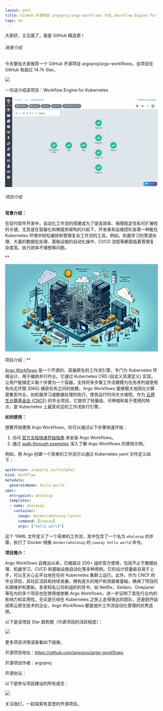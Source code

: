 ```yaml
---
layout: post
title: GitHub 开源项目 argoproj/argo-workflows 介绍，Workflow Engine for Kubernetes
tags: Go
---
```


大家好，又见面了，我是 GitHub 精选君！

###### 背景介绍

今天要给大家推荐一个 GitHub 开源项目 argoproj/argo-workflows，该项目在 GitHub 有超过 14.7k Star。

![](https://stats.deeptrain.net/repo/argoproj/argo-workflows/?theme=light)

一句话介绍该项目：Workflow Engine for Kubernetes




![Screenshot](https://raw.githubusercontent.com/argoproj/argo-workflows/master/docs/assets/screenshot.png)


###### 项目介绍

**背景介绍：**

在现代软件开发中，自动化工作流的搭建成为了提高效率、保障稳定性和可扩展性的关键。尤其是在容器化和微服务架构的兴起下，开发者和运维团队急需一种能在 Kubernetes 环境中轻松编排和管理复杂工作流的工具。例如，机器学习的管道处理、大量的数据批处理、基础设施的自动化操作、CI/CD 流程等都面临着管理复杂度高、执行效率不理想等问题。

**

![](https://raw.githubusercontent.com/ZhuPeng/pic/master/mac/compress_tmp-b0a7d3183c9ea91fe2a30dcc328c3169.png)

项目介绍：**

[Argo Workflows](https://github.com/argoproj/argo-workflows) 是一个开源的、容器原生的工作流引擎，专门为 Kubernetes 环境设计，用于编排并行作业。它通过 Kubernetes CRD (自定义资源定义) 实现，让用户能够定义每个步骤为一个容器，支持将多步骤工作流建模为任务序列或使用有向无环图 (DAG) 捕获任务之间的依赖。Argo Workflows 能够极大地简化计算密集型作业，如机器学习或数据处理的执行，使其运行时间大大缩短。作为 [云原生计算基金会 (CNCF)](https://cncf.io/) 的毕业项目，它提供了轻量级、可伸缩和易于使用的特点，是 Kubernetes 上最受欢迎的工作流执行引擎。

**如何使用：**

想要开始使用 Argo Workflows，你可以通过以下步骤快速开始：

1. 访问 [官方文档快速开始指南](https://argo-workflows.readthedocs.io/en/latest/quick-start/) 来安装 Argo Workflows。
2. 通过 [walk-through examples](https://argo-workflows.readthedocs.io/en/latest/walk-through/) 深入了解 Argo Workflows 的使用示例。

例如，用 Argo 创建一个简单的工作流可以通过 Kubernetes yaml 文件定义如下：

```yaml
apiVersion: argoproj.io/v1alpha1
kind: Workflow
metadata:
  generateName: hello-world-
spec:
  entrypoint: whalesay
  templates:
  - name: whalesay
    container:
      image: docker/whalesay:latest
      command: [cowsay]
      args: ["hello world"]
```

这个 YAML 文件定义了一个简单的工作流，其中包含了一个名为 `whalesay` 的步骤，执行了 Docker 镜像 `docker/whalesay` 的 `cowsay hello world` 命令。

**项目推介：**

Argo Workflows 自推出以来，已被超过 200+ 组织官方使用，包括不止于数据处理、机器学习、CI/CD 和基础设施自动化等多种用例。它的设计轻量级且易于上手，可以无关心云平台地在任何 Kubernetes 集群上运行。此外，作为 CNCF 的毕业项目，其社区活跃和持续发展，拥有庞大的用户和贡献者基础，确保了项目的长期维护和更新。多家知名公司和组织的背书，如 Netflix、Seldon、Onepanel 等在内的多个项目也在使用或依赖 Argo Workflows，进一步证明了其在行业内的影响力和实用性。无论是已经在 Kubernetes 之旅上走得很远的团队，还是刚开始探索云原生技术的企业，Argo Workflows 都是提升工作流自动化管理的优秀选择。

以下是该项目 Star 趋势图（代表项目的活跃程度）：

![](https://api.star-history.com/svg?repos=argoproj/argo-workflows&type=Timeline)

更多项目详情请查看如下链接。

开源项目地址：https://github.com/argoproj/argo-workflows 

开源项目作者：argoproj

开源协议：

以下是参与项目建设的所有成员：

![](https://contrib.rocks/image?repo=argoproj/argo-workflows)

关注我们，一起探索有意思的开源项目。

